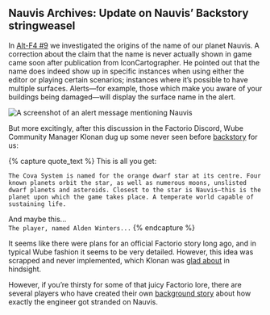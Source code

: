 ## Nauvis Archives: Update on Nauvis’ Backstory <author>stringweasel</author>

In [Alt-F4 #9](https://alt-f4.blog/ALTF4-9/#nauvis-our-home) we investigated the origins of the name of our planet Nauvis. A correction about the claim that the name is never actually shown in game came soon after publication from IconCartographer. He pointed out that the name does indeed show up in specific instances when using either the editor or playing certain scenarios; instances where it’s possible to have multiple surfaces. Alerts—for example, those which make you aware of your buildings being damaged—will display the surface name in the alert.

![A screenshot of an alert message mentioning Nauvis](https://media.alt-f4.blog/ALTF4/10/nauvis_mention.jpg)

But more excitingly, after this discussion in the Factorio Discord, Wube Community Manager Klonan dug up some never seen before [backstory](https://discordapp.com/channels/139677590393716737/603392474458882065/766687476198539264) for us:

{% capture quote_text %}
This is all you get:
```
The Cova System is named for the orange dwarf star at its centre. Four known planets orbit the star, as well as numerous moons, unslisted dwarf planets and asteroids. Closest to the star is Nauvis—this is the planet upon which the game takes place. A temperate world capable of sustaining life.
```
And maybe this... <br/>
```The player, named Alden Winters...```
{% endcapture %}

It seems like there were plans for an official Factorio story long ago, and in typical Wube fashion it seems to be very detailed. However, this idea was scrapped and never implemented, which Klonan was [glad about](https://discordapp.com/channels/139677590393716737/603392474458882065/766688031687573565) in hindsight.

However, if you’re thirsty for some of that juicy Factorio lore, there are several players who have created their own [background story](https://www.reddit.com/r/factorio/comments/4pr8z6/im_writing_a_free_live_factorio_fanfic) about how exactly the engineer got stranded on Nauvis.
